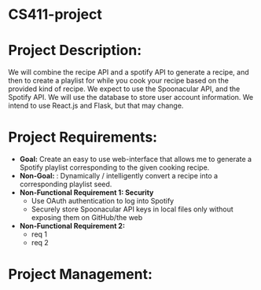# CS411-project
<h1> Project Description: </h1>
<p1>We will combine the recipe API and a spotify API to generate a recipe, 
  and then to create a playlist for while you cook your recipe based on the provided kind of recipe. 
  We expect to use the Spoonacular API, and the Spotify API. 
  We will use the database to store user account information. 
  We intend to use React.js and Flask, but that may change.
</p1>

<h1>Project Requirements:</h1>
<p1>
<ul>
  <li><b>Goal:</b> Create an easy to use web-interface that allows me to generate a Spotify
playlist corresponding to the given cooking recipe.</li>
  <li><b>Non-Goal:</b> : Dynamically / intelligently convert a recipe into a corresponding
playlist seed. </li>
  <li><b>Non-Functional Requirement 1: Security</b>
  <ul> 
    <li>Use OAuth authentication to log into Spotify</li>
    <li>Securely store Spoonacular API keys in local files only without exposing them on GitHub/the web</li>
  </ul></li>
  <li><b>Non-Functional Requirement 2:</b>
    <ul> 
    <li>req 1</li>
    <li>req 2</li>
  </ul></li>
</ul></p1>

<h1>Project Management:</h1>
